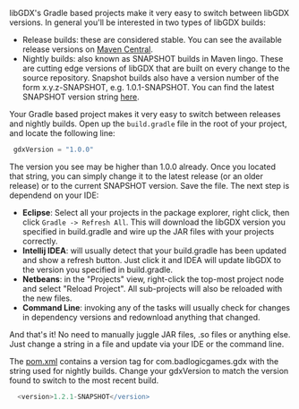 libGDX's Gradle based projects make it very easy to switch between libGDX versions. In general you'll be interested in two types of libGDX builds:

* Release builds: these are considered stable. You can see the available release versions on [Maven Central](http://search.maven.org/#search%7Cgav%7C1%7Cg%3A%22com.badlogicgames.gdx%22%20AND%20a%3A%22gdx%22).
* Nightly builds: also known as SNAPSHOT builds in Maven lingo. These are cutting edge versions of libGDX that are built on every change to the source repository. Snapshot builds also have a version number of the form x.y.z-SNAPSHOT, e.g. 1.0.1-SNAPSHOT. You can find the latest SNAPSHOT version string [here](https://github.com/libgdx/libgdx/blob/master/pom.xml#L13).

Your Gradle based project makes it very easy to switch between releases and nightly builds. Open up the `build.gradle` file in the root of your project, and locate the following line:

```Groovy
 gdxVersion = "1.0.0"
```

The version you see may be higher than 1.0.0 already. Once you located that string, you can simply change it to the latest release (or an older release) or to the current SNAPSHOT version. Save the file. The next step is dependend on your IDE:

* **Eclipse**: Select all your projects in the package explorer, right click, then click `Gradle -> Refresh All`. This will download the libGDX version you specified in build.gradle and wire up the JAR files with your projects correctly.
* **Intellij IDEA**: will usually detect that your build.gradle has been updated and show a refresh button. Just click it and IDEA will update libGDX to the version you specified in build.gradle.
* **Netbeans**: in the "Projects" view, right-click the top-most project node and select "Reload Project".  All sub-projects will also be reloaded with the new files.
* **Command Line**: invoking any of the tasks will usually check for changes in dependency versions and redownload anything that changed.

And that's it! No need to manually juggle JAR files, .so files or anything else. Just change a string in a file and update via your IDE or the command line.

The [pom.xml](https://github.com/libgdx/libgdx/blob/master/pom.xml#L13) contains a version tag for com.badlogicgames.gdx with the string used for nightly builds. Change your gdxVersion to match the version found to switch to the most recent build.

```Groovy
  <version>1.2.1-SNAPSHOT</version>
```
